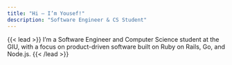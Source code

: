 ```yaml
---
title: "Hi — I’m Yousef!"
description: "Software Engineer & CS Student"
---
```


{{< lead >}}
I’m a Software Engineer and Computer Science student at the GIU, with a focus on product-driven software built on Ruby on Rails, Go, and Node.js.
{{< /lead >}}

<!-- {{< list title="Featured Posts" cardView=true where="featured" value="true" >}} -->
